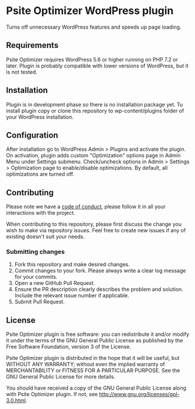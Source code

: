 # Psite Optimizer WordPress plugin

Turns off unnecessary WordPress features and speeds up page loading.

## Requirements

Psite Optimizer requires WordPress 5.6 or higher running on PHP 7.2 or later. Plugin is probably compatible with
lower versions of WordPress, but it is not tested.

## Installation

Plugin is in development phase so there is no installation package yet. Tu install plugin copy or clone this repository
to wp-content/plugins folder of your WordPress installation.

## Configuration

After installation go to WordPress Admin > Plugins and activate the plugin. On activation, plugin adds custom
"Optimization" options page in Admin Menu under Settings submenu. Check/uncheck options in Admin > Settings >
Optimization page to enable/disable optimizations. By default, all optimizations are turned off.

## Contributing

Please note we have a [code of conduct](CODE_OF_CONDUCT.md), please follow it in all your interactions with the project.

When contributing to this repository, please first discuss the change you wish to make via repository issues. Feel free
to create new issues if any of existing doesn't suit your needs.

### Submitting changes

1. Fork this repository and make desired changes.
2. Commit changes to your fork. Please always write a clear log message for your commits.
2. Open a new GitHub Pull Request.
3. Ensure the PR description clearly describes the problem and solution. Include the relevant issue number if
   applicable.
4. Submit Pull Request.

## License

Psite Optimizer plugin is free software: you can redistribute it and/or modify it under the terms of the GNU General
Public License as published by the Free Software Foundation, version 3 of the License.

Psite Optimizer plugin is distributed in the hope that it will be useful, but WITHOUT ANY WARRANTY; without even the
implied warranty of MERCHANTABILITY or FITNESS FOR A PARTICULAR PURPOSE. See the GNU General Public License for more
details.

You should have received a copy of the GNU General Public License along with Psite Optimizer plugin. If not,
see http://www.gnu.org/licenses/gpl-3.0.html.